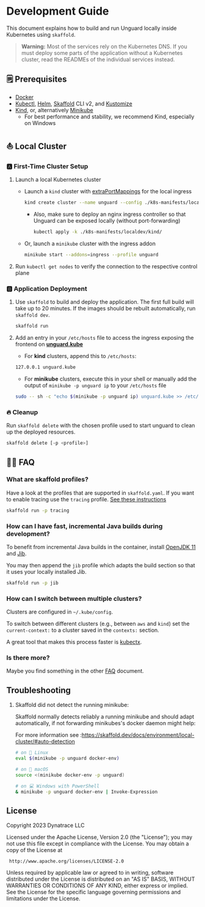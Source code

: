 # Development Guide

This document explains how to build and run Unguard locally inside Kubernetes using `skaffold`.

> **Warning:** Most of the services rely on the Kubernetes DNS. If you must deploy some parts of the application without a
> Kubernetes cluster, read the READMEs of the individual services instead.

## 🗒️ Prerequisites

* [Docker](https://www.docker.com/products/docker-desktop)
* [Kubectl](https://kubernetes.io/docs/tasks/tools/), [Helm](https://helm.sh/docs/intro/install/), [Skaffold](https://skaffold.dev/docs/install/)
  CLI v2, and [Kustomize](https://kubectl.docs.kubernetes.io/installation/kustomize/)
* [Kind](https://kind.sigs.k8s.io/), or, alternatively [Minikube](https://minikube.sigs.k8s.io)
    * For best performance and stability, we recommend Kind, especially on Windows

## ⛵ Local Cluster

### 🅰 First-Time Cluster Setup

1. Launch a local Kubernetes cluster

    * Launch a `kind` cluster with [extraPortMappings](https://kind.sigs.k8s.io/docs/user/configuration/#extra-port-mappings) for
      the local ingress

        ```sh
        kind create cluster --name unguard --config ./k8s-manifests/localdev/kind/cluster-config.yaml
        ```

        * Also, make sure to deploy an nginx ingress controller so that Unguard can be exposed locally (without port-forwarding)
            ```sh
            kubectl apply -k ./k8s-manifests/localdev/kind/
             ```

    * Or, launch a `minikube` cluster with the ingress addon

        ```sh
        minikube start --addons=ingress --profile unguard
        ```

2. Run `kubectl get nodes` to verify the connection to the respective control plane

### 🅱 Application Deployment

1. Use `skaffold` to build and deploy the application.
   The first full build will take up to 20 minutes.
   If the images should be rebuilt automatically, run `skaffold dev`.

    ```sh
    skaffold run
    ```

2. Add an entry in your `/etc/hosts` file to access the ingress exposing the frontend on **[unguard.kube](http://unguard.kube/)**

    * For **kind** clusters, append this to `/etc/hosts`:

    ```sh
    127.0.0.1 unguard.kube
    ```

    * For **minikube** clusters, execute this in your shell or manually add the output of `minikube -p unguard ip` to
      your `/etc/hosts` file

    ```sh
    sudo -- sh -c "echo $(minikube -p unguard ip) unguard.kube >> /etc/hosts"
    ```

### 🔥 Cleanup

Run `skaffold delete` with the chosen profile used to start unguard to clean up the deployed resources.

```sh
skaffold delete [-p <profile>]
```

## 🙋‍♀️ FAQ

### What are skaffold profiles?

Have a look at the profiles that are supported in `skaffold.yaml`.
If you want to enable tracing use the `tracing` profile. [See these instructions](TRACING.md)

```sh
skaffold run -p tracing
```

### How can I have fast, incremental Java builds during development?

To benefit from incremental Java builds in the container, install [OpenJDK 11](https://openjdk.java.net/projects/jdk/11/)
and [Jib](https://github.com/GoogleContainerTools/jib).

You may then append the `jib` profile which adapts the build section so that it uses your locally installed Jib.

```sh
skaffold run -p jib
```

### How can I switch between multiple clusters?

Clusters are configured in `~/.kube/config`.

To switch between different clusters (e.g., between `aws` and `kind`) set the `current-context:` to a cluster saved in
the `contexts:` section.

A great tool that makes this process faster is [kubectx](https://github.com/ahmetb/kubectx).

### Is there more?

Maybe you find something in the other [FAQ](FAQ.md) document.

## Troubleshooting

1. Skaffold did not detect the running minikube:

   Skaffold normally detects reliably a running minikube and should adapt automatically, if not forwarding minikubes's docker
   daemon might help:

   For more information see :https://skaffold.dev/docs/environment/local-cluster/#auto-detection

    ```sh
    # on 🐧 Linux
    eval $(minikube -p unguard docker-env)

    # on 🍎 macOS
    source <(minikube docker-env -p unguard)

    # on 💻 Windows with PowerShell
    & minikube -p unguard docker-env | Invoke-Expression
    ```

## License

Copyright 2023 Dynatrace LLC

Licensed under the Apache License, Version 2.0 (the "License");
you may not use this file except in compliance with the License.
You may obtain a copy of the License at

     http://www.apache.org/licenses/LICENSE-2.0

Unless required by applicable law or agreed to in writing, software
distributed under the License is distributed on an "AS IS" BASIS,
WITHOUT WARRANTIES OR CONDITIONS OF ANY KIND, either express or implied.
See the License for the specific language governing permissions and
limitations under the License.
